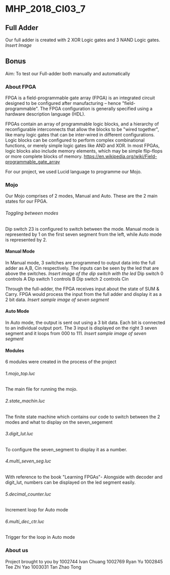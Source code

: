 # MHP_2018_CI03_7

## Full Adder
Our full adder is created with 2 XOR Logic gates and 3 NAND Logic gates.
*Insert Image* 

## Bonus
Aim: To test our Full-adder both manually and automatically
### About FPGA
FPGA is a field-programmable gate array (FPGA) is an integrated circuit designed to be configured after manufacturing – hence "field-programmable". The FPGA configuration is generally specified using a hardware description language (HDL).

FPGAs contain an array of programmable logic blocks, and a hierarchy of reconfigurable interconnects that allow the blocks to be "wired together", like many logic gates that can be inter-wired in different configurations. Logic blocks can be configured to perform complex combinational functions, or merely simple logic gates like AND and XOR. In most FPGAs, logic blocks also include memory elements, which may be simple flip-flops or more complete blocks of memory. 
https://en.wikipedia.org/wiki/Field-programmable_gate_array 

For our project, we used Lucid language to programme our Mojo.

### Mojo
Our Mojo comprises of 2 modes, Manual and Auto. These are the 2 main states for our FPGA.

###### Toggling between modes
Dip switch 23 is configured to switch between the mode.
Manual mode is represented by 1 on the first seven segment from the left, while Auto mode is represented by 2.

#### Manual Mode
In Manual mode, 3 switches are programmed to output data into the full adder as A,B, Cin respectively. The inputs can be seen by the led that are above the switches.
*Insert image of the dip switch with the led*
Dip switch 0 controls A
Dip switch 1 controls B
Dip switch 2 controls Cin

Through the full-adder, the FPGA receives input about the state of SUM & Carry. 
FPGA would process the input from the full adder and display it as a 2 bit data.
*Insert sample image of seven segment*

#### Auto Mode
In Auto mode, the output is sent out using a 3 bit data. Each bit is connected to an individual output port. The 3 input is displayed on the right 3 seven segment and it loops from 000 to 111. 
*Insert sample image of seven segment*

#### Modules
6 modules were created in the process of the project
###### 1.mojo_top.luc
The main file for running the mojo.
###### 2.state_machin.luc
The finite state machine which contains our code to switch between the 2 modes and what to display on the seven_segement
###### 3.digit_lut.luc
To configure the seven_segment to display it as a number.
###### 4.multi_seven_seg.luc
With reference to the book "Learning FPGAs"- Alongside with decoder and digit_lut, numbers can be displayed on the led segment easily. 
###### 5.decimal_counter.luc
Increment loop for Auto mode
###### 6.multi_dec_ctr.luc
Trigger for the loop in Auto mode

### About us
Project brought to you by
1002744 Ivan Chuang
1002769 Ryan Yu
1002845 Tee Zhi Yao
1003031 Tan Zhao Tong
